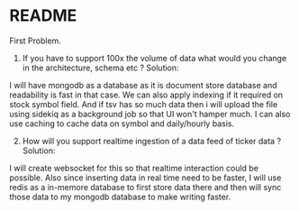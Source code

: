 # README

First Problem.

 1. If you have to support 100x the volume of data what would you change in the architecture, schema etc ?
  Solution:
  
  I will have mongodb as a database as it is document store database and readability is fast in that case. We can also apply indexing if it required on stock symbol field. And if tsv has so much data then i will upload the file using sidekiq as a background job so that UI won't hamper much. I can also use caching to cache data on symbol and daily/hourly basis.
  
 2. How will you support realtime ingestion of a data feed of ticker data ?
  Solution:
  
  I will create websocket for this so that realtime interaction could be possible. Also since inserting data in real time need to be faster, I will use redis as a in-memore database to first store data there and then will sync those data to my mongodb database to make writing faster.
 
